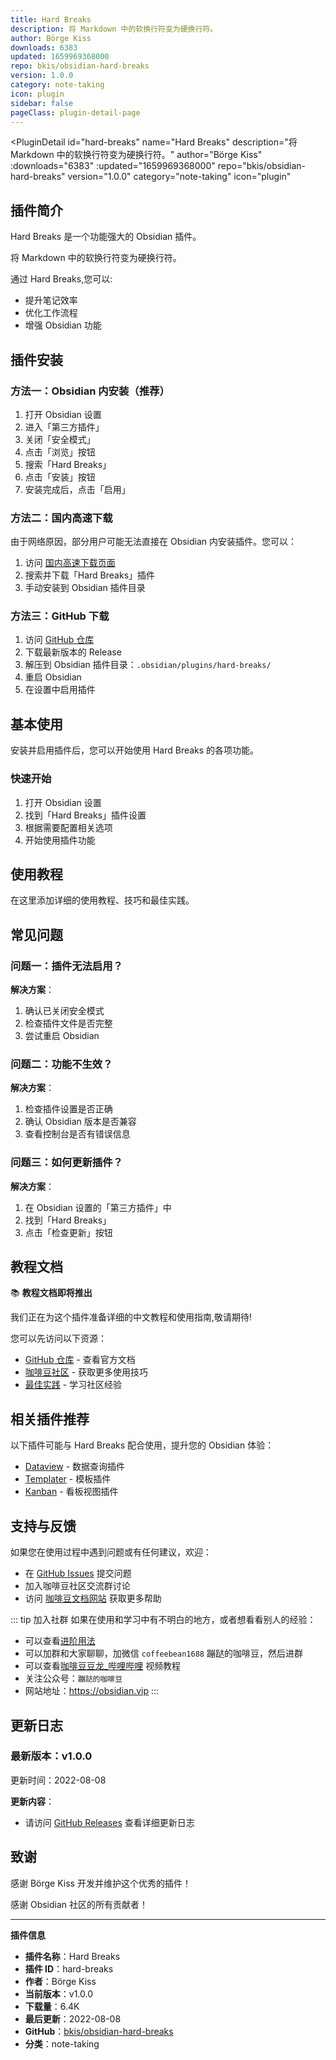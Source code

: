 ```yaml
---
title: Hard Breaks
description: 将 Markdown 中的软换行符变为硬换行符。
author: Börge Kiss
downloads: 6383
updated: 1659969368000
repo: bkis/obsidian-hard-breaks
version: 1.0.0
category: note-taking
icon: plugin
sidebar: false
pageClass: plugin-detail-page
---
```


<PluginDetail
  id="hard-breaks"
  name="Hard Breaks"
  description="将 Markdown 中的软换行符变为硬换行符。"
  author="Börge Kiss"
  :downloads="6383"
  :updated="1659969368000"
  repo="bkis/obsidian-hard-breaks"
  version="1.0.0"
  category="note-taking"
  icon="plugin"
>

<!-- AUTO_GENERATED_START -->
## 插件简介

Hard Breaks 是一个功能强大的 Obsidian 插件。

将 Markdown 中的软换行符变为硬换行符。

通过 Hard Breaks,您可以:

- 提升笔记效率
- 优化工作流程
- 增强 Obsidian 功能

<!-- AUTO_GENERATED_END -->

<!-- AUTO_GENERATED_START -->
## 插件安装

### 方法一：Obsidian 内安装（推荐）

1. 打开 Obsidian 设置
2. 进入「第三方插件」
3. 关闭「安全模式」
4. 点击「浏览」按钮
5. 搜索「Hard Breaks」
6. 点击「安装」按钮
7. 安装完成后，点击「启用」

### 方法二：国内高速下载

由于网络原因，部分用户可能无法直接在 Obsidian 内安装插件。您可以：

1. 访问 [国内高速下载页面](/zh/documentation/obsidian-plugins-download.html)
2. 搜索并下载「Hard Breaks」插件
3. 手动安装到 Obsidian 插件目录

### 方法三：GitHub 下载

1. 访问 [GitHub 仓库](https://github.com/bkis/obsidian-hard-breaks)
2. 下载最新版本的 Release
3. 解压到 Obsidian 插件目录：`.obsidian/plugins/hard-breaks/`
4. 重启 Obsidian
5. 在设置中启用插件

## 基本使用

安装并启用插件后，您可以开始使用 Hard Breaks 的各项功能。

### 快速开始

1. 打开 Obsidian 设置
2. 找到「Hard Breaks」插件设置
3. 根据需要配置相关选项
4. 开始使用插件功能

<!-- AUTO_GENERATED_END -->

<!-- CUSTOM_CONTENT_START:tutorial -->
## 使用教程

在这里添加详细的使用教程、技巧和最佳实践。

<!-- CUSTOM_CONTENT_END:tutorial -->

<!-- SHARED_CONTENT_START -->
## 常见问题

### 问题一：插件无法启用？

**解决方案**：
1. 确认已关闭安全模式
2. 检查插件文件是否完整
3. 尝试重启 Obsidian

### 问题二：功能不生效？

**解决方案**：
1. 检查插件设置是否正确
2. 确认 Obsidian 版本是否兼容
3. 查看控制台是否有错误信息

### 问题三：如何更新插件？

**解决方案**：
1. 在 Obsidian 设置的「第三方插件」中
2. 找到「Hard Breaks」
3. 点击「检查更新」按钮

## 教程文档

📚 **教程文档即将推出**

我们正在为这个插件准备详细的中文教程和使用指南,敬请期待!

您可以先访问以下资源：
- [GitHub 仓库](https://github.com/bkis/obsidian-hard-breaks) - 查看官方文档
- [咖啡豆社区](/zh/bases/) - 获取更多使用技巧
- [最佳实践](/zh/best-practices/) - 学习社区经验

## 相关插件推荐

以下插件可能与 Hard Breaks 配合使用，提升您的 Obsidian 体验：

- [Dataview](/zh/plugins/dataview.html) - 数据查询插件
- [Templater](/zh/plugins/templater-obsidian.html) - 模板插件
- [Kanban](/zh/plugins/obsidian-kanban.html) - 看板视图插件

## 支持与反馈

如果您在使用过程中遇到问题或有任何建议，欢迎：

- 在 [GitHub Issues](https://github.com/bkis/obsidian-hard-breaks/issues) 提交问题
- 加入咖啡豆社区交流群讨论
- 访问 [咖啡豆文档网站](https://obsidian.vip) 获取更多帮助

::: tip 加入社群
如果在使用和学习中有不明白的地方，或者想看看别人的经验：
- 可以查看[进阶用法](/zh/advanced)
- 可以加群和大家聊聊，加微信 `coffeebean1688` 蹦跶的咖啡豆，然后进群
- 可以查看[咖啡豆豆龙_哔哩哔哩](https://space.bilibili.com/618777356) 视频教程
- 关注公众号：`蹦跶的咖啡豆`
- 网站地址：https://obsidian.vip
:::
<!-- SHARED_CONTENT_END -->

<!-- AUTO_GENERATED_START -->
## 更新日志

### 最新版本：v1.0.0

更新时间：2022-08-08

**更新内容**：
- 请访问 [GitHub Releases](https://github.com/bkis/obsidian-hard-breaks/releases) 查看详细更新日志

## 致谢

感谢 Börge Kiss 开发并维护这个优秀的插件！

感谢 Obsidian 社区的所有贡献者！

---

**插件信息**
- **插件名称**：Hard Breaks
- **插件 ID**：hard-breaks
- **作者**：Börge Kiss
- **当前版本**：v1.0.0
- **下载量**：6.4K
- **最后更新**：2022-08-08
- **GitHub**：[bkis/obsidian-hard-breaks](https://github.com/bkis/obsidian-hard-breaks)
- **分类**：note-taking
<!-- AUTO_GENERATED_END -->

</PluginDetail>


